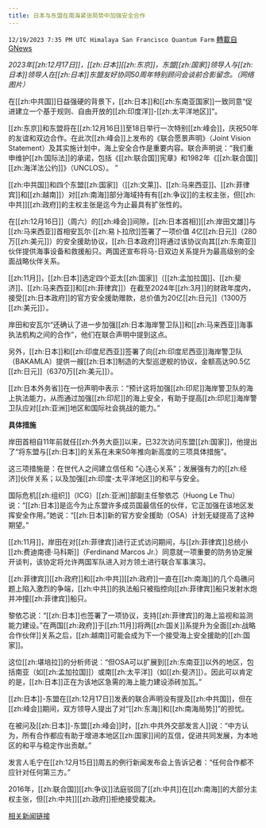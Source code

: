 ```yaml
---
title: 日本与东盟在南海紧张局势中加强安全合作
---
```

`12/19/2023 7:35 PM UTC Himalaya San Francisco Quantum Farm` [轉載自GNews](https://gnews.org/articles/2129626)

*2023年[[zh:12月17日]]，[[zh:日本]][[zh:东京]]，东盟[[zh:国家]]领导人与[[zh:日本]]领导人在[[zh:日本]]东盟友好协同50周年特别顾问会谈前合影留念。（网络图片）*

在[[zh:中共国]]日益强硬的背景下，[[zh:日本]]和[[zh:东南亚国家]]一致同意“促进建立一个基于规则、自由开放的[[zh:印度洋]]-[[zh:太平洋地区]]”。

[[zh:东京]]和东盟将在[[zh:12月16日]]至18日举行一次特别[[zh:峰会]]，庆祝50年的友谊和双边合作。在此次[[zh:峰会]]上发布的《联合愿景声明》（Joint Vision Statement）及其实施计划中，海上安全合作是重要内容。联合声明说：“我们重申维护[[zh:国际法]]的承诺，包括《[[zh:联合国]]宪章》和1982年《[[zh:联合国]][[zh:海洋法公约]]》（UNCLOS）。  ”

[[zh:中共国]]和四个东盟[[zh:国家]]（[[zh:文莱]]、[[zh:马来西亚]]、[[zh:菲律宾]]和[[zh:越南]]）对[[zh:南海]]部分海域持有有[[zh:争议]]的主权主张，但[[zh:中共]][[zh:政府]]的主权主张是迄今为止最具有扩张性的。

在[[zh:12月16日]]（周六）的[[zh:峰会]]间隙，[[zh:日本首相]][[zh:岸田文雄]]与[[zh:马来西亚]]首相安瓦尔·[[zh:易卜拉欣]]签署了一项价值 4亿[[zh:日元]]（280 万[[zh:美元]]）的安全援助协议，[[zh:日本政府]]将通过该协议向其[[zh:东南亚]]伙伴提供海事设备和救援船只。两国还宣布将马-日双边关系提升为最高级别的全面战略伙伴关系。

[[zh:11月]]，[[zh:日本]]选定四个亚太[[zh:国家]]（[[zh:孟加拉国]]、[[zh:斐济]]、[[zh:马来西亚]]和[[zh:菲律宾]]）在截至2024年[[zh:3月]]的财政年度内，接受[[zh:日本政府]]的官方安全援助赠款，总价值为20亿[[zh:日元]]（1300万[[zh:美元]]）。

岸田和安瓦尔“还确认了进一步加强[[zh:日本海岸警卫队]]和[[zh:马来西亚]]海事执法机构之间的合作”，他们在联合声明中提到这点。

另外，[[zh:日本]]和[[zh:印度尼西亚]]签署了向[[zh:印度尼西亚]]海岸警卫队（BAKAMLA）提供一艘[[zh:日本]]制造的大型巡逻舰的协议，金额高达90.5亿[[zh:日元]]（6370万[[zh:美元]]）。

[[zh:日本外务省]]在一份声明中表示：“预计这将加强[[zh:印尼]]海岸警卫队的海上执法能力，从而通过加强[[zh:印尼]]的海上安全，有助于提高[[zh:印尼]]海岸警卫队应对[[zh:亚洲]]地区和国际社会挑战的能力。”

**具体措施**

岸田首相自11年前就任[[zh:外务大臣]]以来，已32次访问东盟[[zh:国家]]，他提出了“将东盟与[[zh:日本]]的关系在未来50年推向新高度的三项具体措施”。

这三项措施是：在世代人之间建立信任和 “心连心关系”；发展强有力的[[zh:经济]]伙伴关系；以及加强[[zh:印度-太平洋地区]]的和平与安全。

国际危机[[zh:组织]]（ICG）[[zh:亚洲]]部副主任黎依芯（Huong Le Thu）说：“[[zh:日本]]是迄今为止东盟许多成员国最信任的伙伴，它正加强在该地区发挥安全作用。”她说：“[[zh:日本]]新的官方安全援助（OSA）计划无疑提高了这种期望。”

[[zh:11月]]，岸田在对[[zh:菲律宾]]进行正式访问期间，与[[zh:菲律宾]]总统小[[zh:费迪南德·马科斯]]（Ferdinand Marcos Jr.）同意就一项重要的防务协定展开谈判，该协定将允许两国军队进入对方领土进行联合军事演习。

[[zh:菲律宾]][[zh:政府]]和[[zh:中共]][[zh:政府]]一直在[[zh:南海]]的几个岛礁问题上陷入激烈的争端，[[zh:中共]]的执法船只被指控向[[zh:菲律宾]]船只发射水炮并冲撞[[zh:菲律宾]]船只。

黎依芯说：“[[zh:日本]]也签署了一项协议，支持[[zh:菲律宾]]的海上监视和监测能力建设。”在两国[[zh:政府]]于[[zh:11月]]将两[[zh:国关]]系提升为全面[[zh:战略合作伙伴]]关系之后，[[zh:越南]]可能会成为下一个接受海上安全援助的[[zh:国家]]。

这位[[zh:堪培拉]]的分析师说：“但OSA可以扩展到[[zh:东南亚]]以外的地区，包括南亚（如[[zh:孟加拉国]]）或南[[zh:太平洋]]（如[[zh:斐济]]）。因此可以肯定的是，[[zh:日本]]正在为该地区急需的海上能力建设添砖加瓦。”

[[zh:日本]]-东盟在[[zh:12月17日]]发表的联合声明没有提及[[zh:中共国]]，但在[[zh:峰会]]期间，双方领导人提出了对“[[zh:东海]]和[[zh:南海局势]]”的担忧。

在被问及[[zh:日本]]-东盟[[zh:峰会]]时，[[zh:中共外交部发言人]]说：“中方认为，所有合作都应有助于增进本地区[[zh:国家]]间的互信，促进共同发展，为本地区的和平与稳定作出贡献。”

发言人毛宁在[[zh:12月15日]]周五的例行新闻发布会上告诉记者：“任何合作都不应针对任何第三方。”

2016年，[[zh:联合国]][[zh:争议]]法庭驳回了[[zh:中共]]在[[zh:南海]]的大部分主权主张，但[[zh:中共]][[zh:政府]]拒绝接受裁决。

[相关新闻链接](https://www.rfa.org/english/news/southchinasea/japan-asean-security-12182023031452.html)
